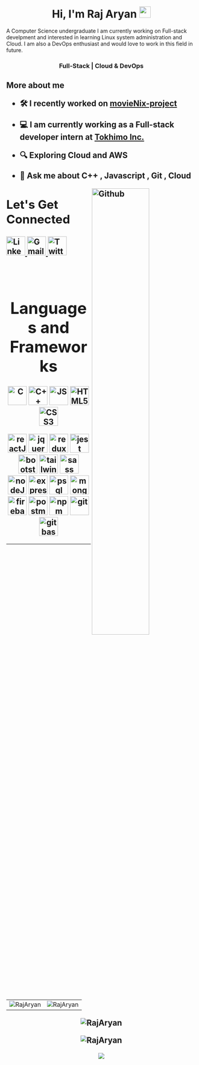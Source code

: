 <h1 align="center">Hi, I'm Raj Aryan <img src = "https://raw.githubusercontent.com/MartinHeinz/MartinHeinz/master/wave.gif" width = "30px" height="30px"> </h1>

A Computer Science undergraduate I am currently working on Full-stack develpment and interested in learning Linux system administration and Cloud. I am also a DevOps enthusiast and would love to work in this field in future.

<h3 align="center">Full-Stack | Cloud & DevOps</h3>

<h2> More about me 
   
- 🛠️ I recently worked on [movieNix-project](https://github.com/saswatsam786/movieNix)
   
- 💻 I am currently working as a Full-stack developer intern at [Tokhimo Inc.](https://www.linkedin.com/company/tokhimo/)

- 🔍 Exploring **Cloud and AWS**

- 💬 Ask me about **C++ , Javascript , Git , Cloud**

<img width="55%" align="right" alt="Github" src="https://raw.githubusercontent.com/onimur/.github/master/.resources/git-header.svg" />
<div>
   
<h2 align="left">Let's Get Connected</h2>

<a  href="https://www.linkedin.com/in/raj-aryan-33aa861b9/" target="_blank">
   <img alt="LinkedIn" src="https://cdn.jsdelivr.net/gh/devicons/devicon/icons/linkedin/linkedin-original.svg" height="50px" width="auto" />
</a>
<a href="mailto:rj.rajeryan0071@gmail.com">
   <img  alt="Gmail" src="https://www.logo.wine/a/logo/Gmail/Gmail-Logo.wine.svg" height="50px" width="auto" />
</a>
<a href="https://twitter.com/RajAryan0070">
   <img  alt="Twitter" src="https://cdn.jsdelivr.net/gh/devicons/devicon/icons/twitter/twitter-original.svg" height="50px" width="auto" />
</a>

</div>
<br>
   
<div align="center">
   <br>
<h1 align="center" margin-top="20px">Languages and Frameworks</h1>

<p align="center"> 
   <img alt="C" src="https://cdn.jsdelivr.net/gh/devicons/devicon/icons/c/c-original.svg" height="50px" width="auto"  />
   <img alt="C++" src="https://cdn.jsdelivr.net/gh/devicons/devicon/icons/cplusplus/cplusplus-original.svg" height="50px" width="auto"  />
   <img alt="JS" src="https://cdn.jsdelivr.net/gh/devicons/devicon/icons/javascript/javascript-original.svg" height="50px" width="auto"  />
   <img alt="HTML5" src="https://cdn.jsdelivr.net/gh/devicons/devicon/icons/html5/html5-original-wordmark.svg" height="50px" width="auto"  />
   <img alt="CSS3" src="https://cdn.jsdelivr.net/gh/devicons/devicon/icons/css3/css3-original-wordmark.svg" height="50px" width="auto"  />
</p>
<p align="center"> 
   <img alt="reactJS" title="React.js" src="https://cdn.jsdelivr.net/gh/devicons/devicon/icons/react/react-original.svg" height="50px" width="auto"  />
<!--    <img alt="nextJS" title="Next.js" src="https://i.imgur.com/Vk1Yiw5.png" height="50px" width="auto" /> -->
   <img alt="jquery" title="jQuery" src="https://cdn.jsdelivr.net/gh/devicons/devicon/icons/jquery/jquery-original.svg" height="50px" width="auto"  />
   <img alt="redux" title="Redux" src="https://cdn.jsdelivr.net/gh/devicons/devicon/icons/redux/redux-original.svg" height="50px" width="auto" />
   <img alt="jest" title="Jest" src="https://camo.githubusercontent.com/745d5f0d446a0b5d0013551c7e7ea865e3c7d10331920692767c7ad73dc8b63c/68747470733a2f2f7777772e7376677265706f2e636f6d2f73686f772f3337333730302f6a6573742e737667" height="50px" width="auto"  />
   <img alt="bootstrap" title="Bootstrap" src="https://cdn.jsdelivr.net/gh/devicons/devicon/icons/bootstrap/bootstrap-plain.svg" height="50px" width="auto"  />
   <img alt="tailwind" title="Tailwind-CSS" src="https://upload.wikimedia.org/wikipedia/commons/thumb/d/d5/Tailwind_CSS_Logo.svg/1024px-Tailwind_CSS_Logo.svg.png" height="50px" width="auto"  />
   <img alt="sass" title="SASS" src="https://cdn.jsdelivr.net/gh/devicons/devicon/icons/sass/sass-original.svg" height="50px" width="auto"  />
   <br />
   <img alt="nodeJS" title="Node.js" src="https://cdn.jsdelivr.net/gh/devicons/devicon/icons/nodejs/nodejs-original.svg" height="50px" width="auto"  />
   <img alt="expressJS" title="Express.js" src="https://i.imgur.com/K0Fsh3w.png" height="50px" width="auto"  />
<!--    <img alt="strapi" title="Strapi" src="https://camo.githubusercontent.com/50fd91f089aa5d9152c191f8fdc111d1879f9d174983a5657bfc7a666d5def1d/68747470733a2f2f7777772e7376677265706f2e636f6d2f73686f772f3335343339392f7374726170692d69636f6e2e737667" height="50px" width="auto"  /> -->
   <img alt="psql" title="PostgreSQL" src="https://cdn.jsdelivr.net/gh/devicons/devicon/icons/postgresql/postgresql-original-wordmark.svg" height="50px" width="auto" />
   <img alt="mongoDB" title="MongoDB" src="https://cdn.jsdelivr.net/gh/devicons/devicon/icons/mongodb/mongodb-original-wordmark.svg" height="50px" width="auto"  />
   <img alt="firebase" title="Firebase" src="https://www.vectorlogo.zone/logos/firebase/firebase-icon.svg" alt="firebase" width="auto" height="50"/>
   <img alt="postman" title="Postman" src="https://www.vectorlogo.zone/logos/getpostman/getpostman-icon.svg" height="50px" width="auto"  />
   <img alt="npm" title="NPM" src="https://cdn.jsdelivr.net/gh/devicons/devicon/icons/npm/npm-original-wordmark.svg" height="50px" width="auto"  />
   <img alt="git" title="Git" src="https://cdn.jsdelivr.net/gh/devicons/devicon/icons/git/git-original.svg" height="50px" width="auto"  />
   <img alt="gitbash" title="Bash" src="https://cdn.jsdelivr.net/gh/devicons/devicon/icons/bash/bash-original.svg" height="50px" width="auto"  />
</p>
   </div>

<hr>

<div align="center">
<table>
  <tr>
    <td><img src="https://github-readme-stats.vercel.app/api?username=SilverGraph&show_icons=true&theme=dark&locale=en" alt="RajAryan" /></td>
    <td><img src="https://github-readme-stats.vercel.app/api/top-langs?username=SilverGraph&show_icons=true&theme=dark&locale=en&layout=compact" alt="RajAryan" /></td>
  </tr>
</table>
</div>

<div align="center">
<p><img align="center" src="https://github-readme-streak-stats.herokuapp.com/?user=SilverGraph&theme=dark" alt="RajAryan" /></p>
  </div>
<p align="center"> <img src="https://komarev.com/ghpvc/?username=SilverGraph&label=Profile%20views&color=6805D3&style=flat" alt="RajAryan" /> </p>
   <div align="center">
 <img src="https://activity-graph.herokuapp.com/graph?username=SilverGraph&bg_color=FFFFFF&color=000000&line=000000&point=00FF00"></div>



